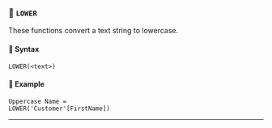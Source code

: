 ### 📌 `LOWER`

These functions convert a text string to lowercase.

#### 🔧 Syntax

```
LOWER(<text>)
```

#### 📝 Example

```dax
Uppercase Name = 
LOWER('Customer'[FirstName])
```

---
